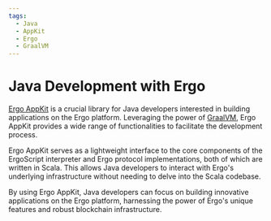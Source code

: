 ```yaml
---
tags:
  - Java
  - AppKit
  - Ergo
  - GraalVM
---
```


# Java Development with Ergo

[Ergo AppKit](appkit.md) is a crucial library for Java developers interested in building applications on the Ergo platform. Leveraging the power of [GraalVM](https://www.graalvm.org/), Ergo AppKit provides a wide range of functionalities to facilitate the development process.

Ergo AppKit serves as a lightweight interface to the core components of the ErgoScript interpreter and Ergo protocol implementations, both of which are written in Scala. This allows Java developers to interact with Ergo's underlying infrastructure without needing to delve into the Scala codebase.

By using Ergo AppKit, Java developers can focus on building innovative applications on the Ergo platform, harnessing the power of Ergo's unique features and robust blockchain infrastructure.
